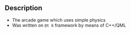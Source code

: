 ## Description
* The arcade game which uses simple physics
* Was written on `Qt 6` framework by means of C++/QML
